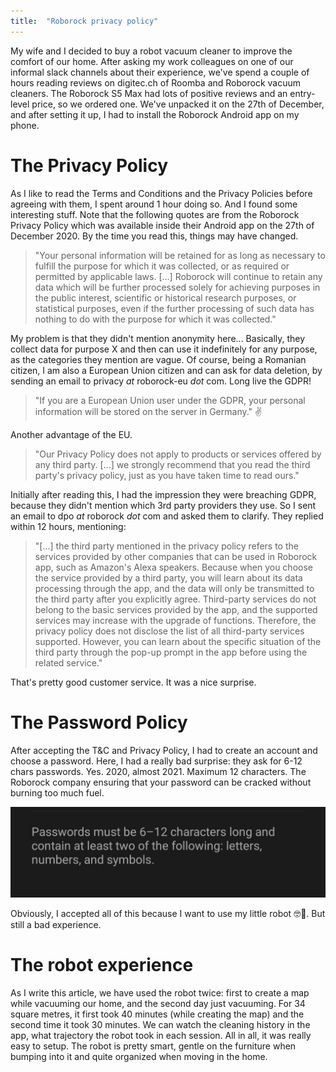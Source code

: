 ```yaml
---
title:  "Roborock privacy policy"
---
```


My wife and I decided to buy a robot vacuum cleaner to improve the comfort of our home. After asking my work colleagues on one of our informal slack channels about their experience, we've spend a couple of hours reading reviews on digitec.ch of Roomba and Roborock vacuum cleaners. The Roborock S5 Max had lots of positive reviews and an entry-level price, so we ordered one. We've unpacked it on the 27th of December, and after setting it up, I had to install the Roborock Android app on my phone.

# The Privacy Policy

As I like to read the Terms and Conditions and the Privacy Policies before agreeing with them, I spent around 1 hour doing so. And I found some interesting stuff. Note that the following quotes are from the Roborock Privacy Policy which was available inside their Android app on the 27th of December 2020. By the time you read this, things may have changed.

> "Your personal information will be retained for as long as necessary to fulfill the purpose for which it was collected, or as required or permitted by applicable laws. [...] Roborock will continue to retain any data which will be further processed solely for achieving purposes in the public interest, scientific or historical research purposes, or statistical purposes, even if the further processing of such data has nothing to do with the purpose for which it was collected." 

My problem is that they didn't mention anonymity here... Basically, they collect data for purpose X and then can use it indefinitely for any purpose, as the categories they mention are vague. Of course, being a Romanian citizen, I am also a European Union citizen and can ask for data deletion, by sending an email to privacy _at_ roborock-eu _dot_ com. Long live the GDPR!

> "If you are a European Union user under the GDPR, your personal information will be stored on the server in Germany." ✌️ 

Another advantage of the EU.

> "Our Privacy Policy does not apply to products or services offered by any third party. [...] we strongly recommend that you read the third party's privacy policy, just as you have taken time to read ours."

Initially after reading this, I had the impression they were breaching GDPR, because they didn't mention which 3rd party providers they use. So I sent an email to dpo _at_ roborock _dot_ com and asked them to clarify. They replied within 12 hours, mentioning:

> "[...] the third party mentioned in the privacy policy refers to the services provided by other companies that can be used in Roborock app, such as Amazon's Alexa speakers. Because when you choose the service provided by a third party, you will learn about its data processing through the app, and the data will only be transmitted to the third party after you explicitly agree. Third-party services do not belong to the basic services provided by the app, and the supported services may increase with the upgrade of functions. Therefore, the privacy policy does not disclose the list of all third-party services supported. However, you can learn about the specific situation of the third party through the pop-up prompt in the app before using the related service."

That's pretty good customer service. It was a nice surprise.

# The Password Policy

After accepting the T&C and Privacy Policy, I had to create an account and choose a password. Here, I had a really bad surprise: they ask for 6-12 chars passwords. Yes. 2020, almost 2021. Maximum 12 characters. The Roborock company ensuring that your password can be cracked without burning too much fuel.

![roborock-password-policy](/assets/2020-12-28-roborock-privacy-policy.jpg)

Obviously, I accepted all of this because I want to use my little robot 🤓🤖. But still a bad experience.

# The robot experience

As I write this article, we have used the robot twice: first to create a map while vacuuming our home, and the second day just vacuuming. For 34 square metres, it first took 40 minutes (while creating the map) and the second time it took 30 minutes. We can watch the cleaning history in the app, what trajectory the robot took in each session. All in all, it was really easy to setup. The robot is pretty smart, gentle on the furniture when bumping into it and quite organized when moving in the home.
